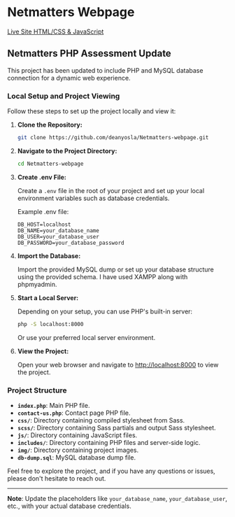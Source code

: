 # Netmatters Webpage

[Live Site HTML/CSS & JavaScript](https://deanyosla.github.io/Netmatters-webpage/)

## Netmatters PHP Assessment Update

This project has been updated to include PHP and MySQL database connection for a dynamic web experience.

### Local Setup and Project Viewing

Follow these steps to set up the project locally and view it:

1. **Clone the Repository:**

    ```bash
    git clone https://github.com/deanyosla/Netmatters-webpage.git
    ```

2. **Navigate to the Project Directory:**

    ```bash
    cd Netmatters-webpage
    ```

3. **Create .env File:**

    Create a `.env` file in the root of your project and set up your local environment variables such as database credentials.

    Example .env file:

    ```env
    DB_HOST=localhost
    DB_NAME=your_database_name
    DB_USER=your_database_user
    DB_PASSWORD=your_database_password
    ```

4. **Import the Database:**

    Import the provided MySQL dump or set up your database structure using the provided schema.
    I have used XAMPP along with phpmyadmin. 

5. **Start a Local Server:**

    Depending on your setup, you can use PHP's built-in server:

    ```bash
    php -S localhost:8000
    ```

    Or use your preferred local server environment.

6. **View the Project:**

    Open your web browser and navigate to [http://localhost:8000](http://localhost:8000) to view the project.

### Project Structure

- **`index.php`**: Main PHP file.
- **`contact-us.php`**: Contact page PHP file.
- **`css/`**: Directory containing compiled stylesheet from Sass.
- **`scss/`**: Directory containing Sass partials and output Sass stylesheet. 
- **`js/`**: Directory containing JavaScript files.
- **`includes/`**: Directory containing PHP files and server-side logic.
- **`img/`**: Directory containing project images.
- **`db-dump.sql`**: MySQL database dump file.

Feel free to explore the project, and if you have any questions or issues, please don't hesitate to reach out.

---

**Note**: Update the placeholders like `your_database_name`, `your_database_user`, etc., with your actual database credentials.



